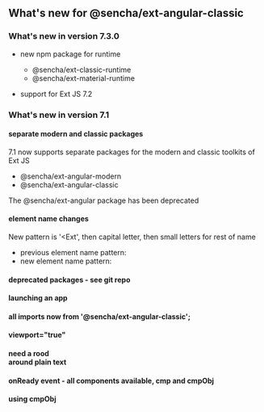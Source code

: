 ## What's new for @sencha/ext-angular-classic

### What's new in version 7.3.0

- new npm package for runtime
  - @sencha/ext-classic-runtime
  - @sencha/ext-material-runtime

- support for Ext JS 7.2

### What's new in version 7.1

#### separate modern and classic packages

7.1 now supports separate packages for the modern and classic toolkits of Ext JS
- @sencha/ext-angular-modern
- @sencha/ext-angular-classic

The @sencha/ext-angular package has been deprecated

#### element name changes

New pattern is '<Ext', then capital letter, then small letters for rest of name

- previous element name pattern:  <ext-button>
- new element name pattern: <ExtButton>

#### deprecated packages - see git repo

#### launching an app
####
#### all imports now from '@sencha/ext-angular-classic';
#### viewport="true"
####
#### need a rood <div> around plain text
#### onReady event - all components available, cmp and cmpObj
#### using cmpObj